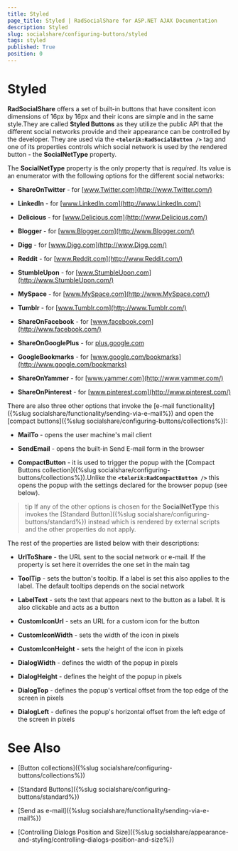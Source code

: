 ```yaml
---
title: Styled
page_title: Styled | RadSocialShare for ASP.NET AJAX Documentation
description: Styled
slug: socialshare/configuring-buttons/styled
tags: styled
published: True
position: 0
---
```


# Styled



**RadSocialShare** offers a set of built-in buttons that have consitent icon dimensions of 16px by 16px and their icons are simple and in the same style.They are called **Styled Buttons** as they utilize the public API that the different social networks provide and their appearance can be controlled by the developer. They are used via the **`<telerik:RadSocialButton />`** tag and one of its properties controls which social network is used by the rendered button - the **SocialNetType** property.

The **SocialNetType** property is the only property that is *required*. Its value is an enumerator with the following options for the different social networks:

* **ShareOnTwitter** - for [www.Twitter.com](http://www.Twitter.com/)

* **LinkedIn** - for [www.LinkedIn.com](http://www.LinkedIn.com/)

* **Delicious** - for [www.Delicious.com](http://www.Delicious.com/)

* **Blogger** - for [www.Blogger.com](http://www.Blogger.com/)

* **Digg** - for [www.Digg.com](http://www.Digg.com/)

* **Reddit** - for [www.Reddit.com](http://www.Reddit.com/)

* **StumbleUpon** - for [www.StumbleUpon.com](http://www.StumbleUpon.com/)

* **MySpace** - for [www.MySpace.com](http://www.MySpace.com/)

* **Tumblr** - for [www.Tumblr.com](http://www.Tumblr.com/)

* **ShareOnFacebook** - for [www.facebook.com](http://www.facebook.com/)

* **ShareOnGooglePlus** - for [plus.google.com](https://plus.google.com/)

* **GoogleBookmarks** - for [www.google.com/bookmarks](http://www.google.com/bookmarks)

* **ShareOnYammer** - for [www.yammer.com](http://www.yammer.com/)

* **ShareOnPinterest** - for [www.pinterest.com](http://www.pinterest.com/)

There are also three other options that invoke the [e-mail functionality]({%slug socialshare/functionality/sending-via-e-mail%}) and open the [compact buttons]({%slug socialshare/configuring-buttons/collections%}):

* **MailTo** - opens the user machine's mail client

* **SendEmail** - opens the built-in Send E-mail form in the browser

* **CompactButton** - it is used to trigger the popup with the [Compact Buttons collection]({%slug socialshare/configuring-buttons/collections%}).Unlike the **`<telerik:RadCompactButton />`** this opens the popup with the settings declared for the browser popup (see below).

>tip If any of the other options is chosen for the **SocialNetType** this invokes the [Standard Button]({%slug socialshare/configuring-buttons/standard%}) instead which is rendered by external scripts and the other properties do not apply.



The rest of the properties are listed below with their descriptions:

* **UrlToShare** - the URL sent to the social network or e-mail. If the property is set here it overrides the one set in the main tag

* **ToolTip** - sets the button's tooltip. If a label is set this also applies to the label. The default tooltips depends on the social network

* **LabelText** - sets the text that appears next to the button as a label. It is also clickable and acts as a button

* **CustomIconUrl** - sets an URL for a custom icon for the button

* **CustomIconWidth** - sets the width of the icon in pixels

* **CustomIconHeight** - sets the height of the icon in pixels

* **DialogWidth** - defines the width of the popup in pixels

* **DialogHeight** - defines the height of the popup in pixels

* **DialogTop** - defines the popup's vertical offset from the top edge of the screen in pixels

* **DialogLeft** - defines the popup's horizontal offset from the left edge of the screen in pixels

# See Also

 * [Button collections]({%slug socialshare/configuring-buttons/collections%})

 * [Standard Buttons]({%slug socialshare/configuring-buttons/standard%})

 * [Send as e-mail]({%slug socialshare/functionality/sending-via-e-mail%})

 * [Controlling Dialogs Position and Size]({%slug socialshare/appearance-and-styling/controlling-dialogs-position-and-size%})
